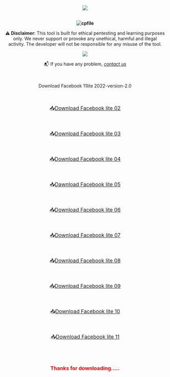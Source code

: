 <div><div class="separator" style="clear: both; text-align: center;"><b><div class="separator" style="clear: both; text-align: center;"><a href="https://blogger.googleusercontent.com/img/b/R29vZ2xl/AVvXsEgCRMdf6ex7x6_rR4gatrwTsNMmRvQT81eCJx4M2YQw0-GlH2s8_hq0TXb7wQ_umOmeELOtBsMpgS8ipXWtSmaUYmqvPy8-b3cT9Xfltg-400tots_jWuXMXQYoFmcYAHdTUEdXW0nPKMPLfU71T0R92976w9-lVfa3c37fYrIZK6hzJaO7F4ClV10j/s1920/Facebook%2011%20lite.jpg" style="margin-left: 1em; margin-right: 1em;"><img border="0" data-original-height="1042" data-original-width="1920" src="https://blogger.googleusercontent.com/img/b/R29vZ2xl/AVvXsEgCRMdf6ex7x6_rR4gatrwTsNMmRvQT81eCJx4M2YQw0-GlH2s8_hq0TXb7wQ_umOmeELOtBsMpgS8ipXWtSmaUYmqvPy8-b3cT9Xfltg-400tots_jWuXMXQYoFmcYAHdTUEdXW0nPKMPLfU71T0R92976w9-lVfa3c37fYrIZK6hzJaO7F4ClV10j/s16000/Facebook%2011%20lite.jpg" /></a></div><br /><span><!--more--></span>
<p align="center"> <img src="https://komarev.com/ghpvc/?username=cpfile&label=Total Facebook 11 lite %20download&color=0e75b6&style=flat" alt="cpfile" /> </p>
⚠&nbsp;</b><b>Disclaimer</b>: This tool is built for ethical pentesting and learning purposes only. We never support or provoke any unethical, harmful and illegal activity. The developer will not be responsible for any misuse of the tool.</div><div><p align="center"><span><!--more--></span></div><div class="separator" style="clear: both; text-align: center;"><a href="https://m.facebook.com/groups/cyberprotectionofficial/" rel="nofollow" style="margin-left: 1em; margin-right: 1em;" target="_blank"><img border="0" data-original-height="786" data-original-width="2248" src="https://blogger.googleusercontent.com/img/b/R29vZ2xl/AVvXsEjbQXDd-qJlfgpOJrkdNd11DhiIrGZLHd7yvnzeKXIPxkRdaubTl4GwCx5_9_OoLMo9fbeI7gclCVC1wiztz7oZqIkobzI4lTXje8x69UnQuax0Vsh8E9vzAoFJDD6c2L_qK89w_Ye9Akfpxo8Eabw3z_0mrWuDkgf5rrJOwwpHflVG7oIieQJdDZYZ/s16000/510-5106901_facebook-share-button-png.png" /></a></div><p align="center"><span><!--more--></span>📬 If you have any problem,&nbsp;<a href="mailto:mehedi0213@gmail.com"><i>contact us</i></a></div><div style="text-align: left;"><p align="center"><br /></div></div><p align="center"> Download Facebook 11lite 2022-version-2.0</div><div class="btn" style="text-align: center;"><span style="font-size: medium;"><br /></span></div><span style="font-size: medium;"><p align="center">📥<span style="text-align: center;"><a class="mybtn" href="https://github.com/cpfile/Facebook-11-lite-update-version-/releases/download/V2.0/Lite.2.apk">Download Facebook lite 02</a></span></div></span><div class="btn" style="text-align: center;"><span style="font-size: medium;"><br /></span></div><span style="font-size: medium;"><p align="center">📥<span style="text-align: center;"><a class="mybtn" href="https://github.com/cpfile/Facebook-11-lite-update-version-/releases/download/V2.0/Lite.3.apk">Download Facebook lite 03</a></span></div></span><div class="btn" style="text-align: center;"><span style="font-size: medium;"><br /></span></div><span style="font-size: medium;"><p align="center">📥<span style="text-align: center;"><a class="mybtn" href="https://github.com/cpfile/Facebook-11-lite-update-version-/releases/download/V2.0/Lite.4.apk">Download Facebook lite 04</a></span></div></span><div class="btn" style="text-align: center;"><span style="font-size: medium;"><br /></span></div><span style="font-size: medium;"><p align="center">📥<span style="text-align: center;"><a class="mybtn" href="https://github.com/cpfile/Facebook-11-lite-update-version-/releases/download/V2.0/Lite.5.apk">Dawnload Facebook lite 05</a></span></div></span><div class="btn" style="text-align: center;"><span style="font-size: medium;"><br /></span></div><span style="font-size: medium;"><p align="center">📥<span style="text-align: center;"><a class="mybtn" href="https://github.com/cpfile/Facebook-11-lite-update-version-/releases/download/V2.0/Lite.6.apk">Download Facebook lite 06</a></span></div></span><div class="btn" style="text-align: center;"><span style="font-size: medium;"><br /></span></div><span style="font-size: medium;"><p align="center">📥<span style="text-align: center;"><a class="mybtn" href="https://github.com/cpfile/Facebook-11-lite-update-version-/releases/download/V2.0/Lite.7.apk">Download Facebook lite 07</a></span></div></span><div class="btn" style="text-align: center;"><span style="font-size: medium;"><br /></span></div><span style="font-size: medium;"><p align="center">📥<span style="text-align: center;"><a class="mybtn" href="https://github.com/cpfile/Facebook-11-lite-update-version-/releases/download/V2.0/Lite.8.apk">Download Facebook lite 08</a></span></div></span><div class="btn" style="text-align: center;"><span style="font-size: medium;"><br /></span></div><span style="font-size: medium;"><p align="center">📥<span style="text-align: center;"><a class="mybtn" href="https://github.com/cpfile/Facebook-11-lite-update-version-/releases/download/V2.0/Lite.9.apk">Download Facebook lite 09</a></span></div></span><div class="btn" style="text-align: center;"><span style="font-size: medium;"><br /></span></div><span style="font-size: medium;"><p align="center">📥<span style="text-align: center;"><a class="mybtn" href="https://github.com/cpfile/Facebook-11-lite-update-version-/releases/download/V2.0/Lite.10.apk">Download Facebook lite 10</a></span></div></span><div class="btn" style="text-align: center;"><span style="font-size: medium;"><br /></span></div><span style="font-size: medium;"><p align="center">📥<a class="mybtn" href="https://github.com/cpfile/Facebook-11-lite-update-version-/releases/download/V2.0/Lite.11.apk" style="text-align: center;"><span>Download Facebook lite 11</span></a></div></span><div class="btn" style="text-align: center;"><br /></div><div class="btn" style="text-align: center;"><br /></div><p align="center"><b><span style="color: red;">Thanks for downloading.....</span></b></div></div></div><div class="btn" style="text-align: center;"><br /></div>